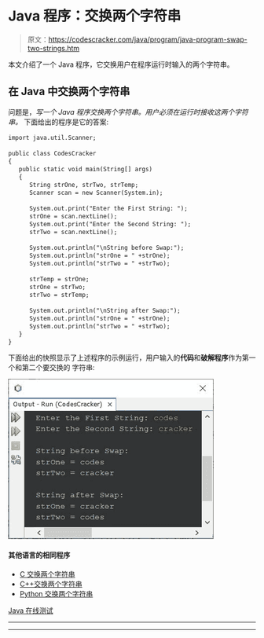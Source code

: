 # Java 程序：交换两个字符串

> 原文：<https://codescracker.com/java/program/java-program-swap-two-strings.htm>

本文介绍了一个 Java 程序，它交换用户在程序运行时输入的两个字符串。

## 在 Java 中交换两个字符串

问题是，*写一个 Java 程序交换两个字符串。用户必须在运行时接收这两个字符串。* 下面给出的程序是它的答案:

```
import java.util.Scanner;

public class CodesCracker
{
   public static void main(String[] args)
   {
      String strOne, strTwo, strTemp;
      Scanner scan = new Scanner(System.in);

      System.out.print("Enter the First String: ");
      strOne = scan.nextLine();
      System.out.print("Enter the Second String: ");
      strTwo = scan.nextLine();

      System.out.println("\nString before Swap:");
      System.out.println("strOne = " +strOne);
      System.out.println("strTwo = " +strTwo);

      strTemp = strOne;
      strOne = strTwo;
      strTwo = strTemp;

      System.out.println("\nString after Swap:");
      System.out.println("strOne = " +strOne);
      System.out.println("strTwo = " +strTwo);
   }
}
```

下面给出的快照显示了上述程序的示例运行，用户输入的**代码**和**破解程序**作为第一个和第二个要交换的 字符串:

![Java Program swap two strings](img/c3c3ed0ebdd06acfc90a830e66844a97.png)

#### 其他语言的相同程序

*   [C 交换两个字符串](/c/program/c-program-swap-two-strings.htm)
*   [C++交换两个字符串](/cpp/program/cpp-program-swap-two-strings.htm)
*   [Python 交换两个字符串](/python/program/python-program-swap-two-strings.htm)

[Java 在线测试](/exam/showtest.php?subid=1)

* * *

* * *